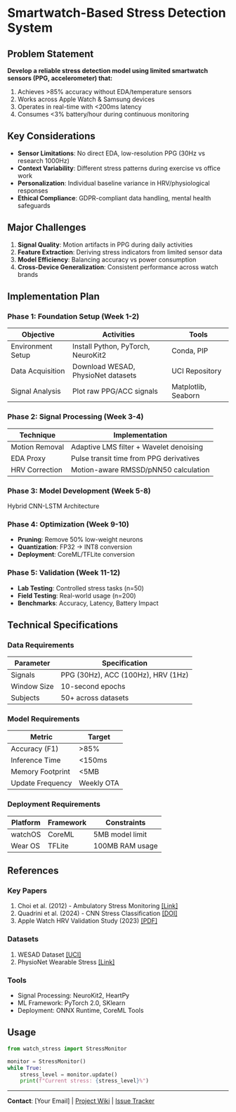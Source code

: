 # Smartwatch-Based Stress Detection System

## Problem Statement
**Develop a reliable stress detection model using limited smartwatch sensors (PPG, accelerometer) that:**
1. Achieves >85% accuracy without EDA/temperature sensors
2. Works across Apple Watch & Samsung devices
3. Operates in real-time with <200ms latency
4. Consumes <3% battery/hour during continuous monitoring

## Key Considerations
- **Sensor Limitations**: No direct EDA, low-resolution PPG (30Hz vs research 1000Hz)
- **Context Variability**: Different stress patterns during exercise vs office work
- **Personalization**: Individual baseline variance in HRV/physiological responses
- **Ethical Compliance**: GDPR-compliant data handling, mental health safeguards

## Major Challenges
1. **Signal Quality**: Motion artifacts in PPG during daily activities
2. **Feature Extraction**: Deriving stress indicators from limited sensor data
3. **Model Efficiency**: Balancing accuracy vs power consumption
4. **Cross-Device Generalization**: Consistent performance across watch brands

## Implementation Plan

### Phase 1: Foundation Setup (Week 1-2)
| Objective | Activities | Tools |
|-----------|------------|-------|
| Environment Setup | Install Python, PyTorch, NeuroKit2 | Conda, PIP |
| Data Acquisition | Download WESAD, PhysioNet datasets | UCI Repository |
| Signal Analysis | Plot raw PPG/ACC signals | Matplotlib, Seaborn |

### Phase 2: Signal Processing (Week 3-4)
| Technique | Implementation |
|-----------|----------------|
| Motion Removal | Adaptive LMS filter + Wavelet denoising |
| EDA Proxy | Pulse transit time from PPG derivatives |
| HRV Correction | Motion-aware RMSSD/pNN50 calculation |

### Phase 3: Model Development (Week 5-8)
Hybrid CNN-LSTM Architecture

### Phase 4: Optimization (Week 9-10)
- **Pruning**: Remove 50% low-weight neurons
- **Quantization**: FP32 → INT8 conversion
- **Deployment**: CoreML/TFLite conversion

### Phase 5: Validation (Week 11-12)
- **Lab Testing**: Controlled stress tasks (n=50)
- **Field Testing**: Real-world usage (n=200)
- **Benchmarks**: Accuracy, Latency, Battery Impact

## Technical Specifications

### Data Requirements
| Parameter | Specification |
|-----------|---------------|
| Signals | PPG (30Hz), ACC (100Hz), HRV (1Hz) |
| Window Size | 10-second epochs |
| Subjects | 50+ across datasets |

### Model Requirements
| Metric | Target |
|--------|--------|
| Accuracy (F1) | >85% |
| Inference Time | <150ms |
| Memory Footprint | <5MB |
| Update Frequency | Weekly OTA |

### Deployment Requirements
| Platform | Framework | Constraints |
|----------|-----------|-------------|
| watchOS | CoreML | 5MB model limit |
| Wear OS | TFLite | 100MB RAM usage |

## References

### Key Papers
1. Choi et al. (2012) - Ambulatory Stress Monitoring [[Link]](#)
2. Quadrini et al. (2024) - CNN Stress Classification [[DOI]](#)
3. Apple Watch HRV Validation Study (2023) [[PDF]](#)

### Datasets
1. WESAD Dataset [[UCI]](https://archive.ics.uci.edu/dataset/406/wesad)
2. PhysioNet Wearable Stress [[Link]](#)

### Tools
- Signal Processing: NeuroKit2, HeartPy
- ML Framework: PyTorch 2.0, SKlearn
- Deployment: ONNX Runtime, CoreML Tools


## Usage
```python
from watch_stress import StressMonitor

monitor = StressMonitor()
while True:
    stress_level = monitor.update()
    print(f"Current stress: {stress_level}%")
```


---

**Contact**: [Your Email] | [Project Wiki](#) | [Issue Tracker](#)
